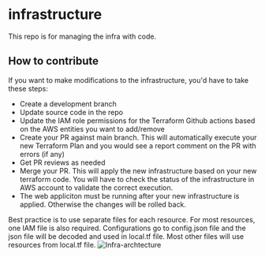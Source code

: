 # infrastructure
This repo is for managing the infra with code.

## How to contribute
If you want to make modifications to the infrastructure, you'd have to take these steps:
- Create a development branch
- Update source code in the repo
- Update the IAM role permissions for the Terraform Github actions based on the AWS entities you want to add/remove
- Create your PR against main branch. This will automatically execute your new Terraform Plan and you would see a report comment on the PR with errors (if any)
- Get PR reviews as needed
- Merge your PR. This will apply the new infrastructure based on your new terraform code. You will have to check the status of the infrastructure in AWS account to validate the correct execution.
- The web appliciton must be running after your new infrastructure is applied. Otherwise the changes will be rolled back.




Best practice is to use separate files for each resource. For most resources, one IAM file is also required.
Configurations go to config.json file and the json file will be decoded and used in local.tf file. Most other files will use resources from local.tf file.
![Infra-archtecture](https://github.com/user-attachments/assets/29c45811-2edb-48b0-93af-131d5f14ff08)
